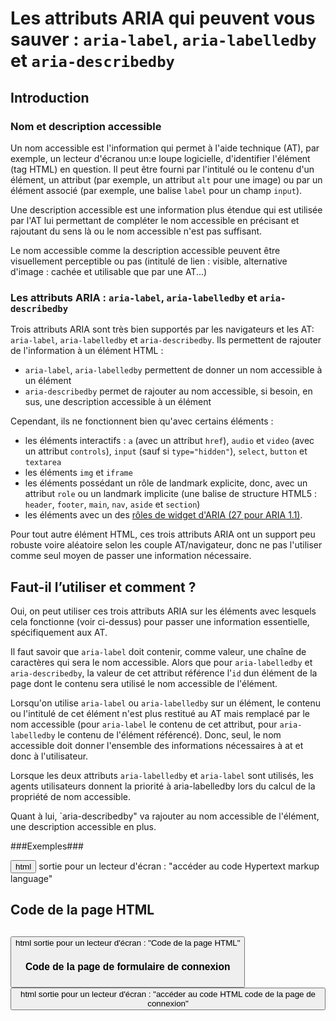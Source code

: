 # Les attributs <abbr>ARIA</abbr> qui peuvent vous sauver&nbsp;: `aria-label`, `aria-labelledby` et `aria-describedby` 

<script>$(document).ready(function () {
    setBreadcrumb([{"label":"<abbr>ARIA</abbr> aria-Label, labelledy et describedby"}]);
});</script>

## Introduction
### Nom et description accessible

Un nom accessible est l'information qui permet à l'aide technique (<abbr>AT</abbr>), par exemple, un lecteur d'écranou un:e loupe logicielle, d'identifier l'élément (tag <abbr>HTML</abbr>) en question. Il peut être fourni par l'intitulé ou le contenu d'un élément, un attribut (par exemple, un attribut `alt` pour une image) ou par un élément associé (par exemple, une balise `label` pour un champ `input`).

Une description accessible est une information plus étendue qui est utilisée par l'<abbr>AT</abbr> lui permettant de compléter le nom accessible en précisant et rajoutant du sens là ou le nom accessible n'est pas suffisant.

Le nom accessible comme la description accessible peuvent être visuellement perceptible ou pas (intitulé de lien&nbsp;: visible, alternative d'image&nbsp;: cachée et utilisable que par une <abbr>AT</abbr>...)

### Les attributs <abbr>ARIA</abbr>&nbsp;: `aria-label`, `aria-labelledby` et `aria-describedby`

Trois attributs <abbr>ARIA</abbr> sont très bien supportés par les navigateurs et les <abbr>AT</abbr>: `aria-label`, `aria-labelledby` et `aria-describedby`. Ils permettent de rajouter de l'information à un élément <abbr>HTML</abbr>&nbsp;:
- `aria-label`, `aria-labelledby` permettent de donner un nom accessible à un élément
- `aria-describedby` permet de rajouter au nom accessible, si besoin, en sus, une description accessible à un élément

Cependant, ils ne fonctionnent bien qu'avec certains éléments :
- les éléments interactifs&nbsp;: `a` (avec un attribut `href`), `audio` et `video` (avec un attribut `controls`), `input` (sauf si `type="hidden"`), `select`, `button` et `textarea`
- les éléments `img` et `iframe`
- les éléments possédant un rôle de landmark explicite, donc, avec un attribut `role` ou un landmark implicite (une balise de structure <abbr>HTML5</abbr>&nbsp;: `header`, `footer`, `main`, `nav`, `aside` et `section`) 
- les éléments avec un des  <a href="https://www.w3.org/TR/wai-aria-1.1/#widget_roles" lang="en" hreflang="en">rôles de widget d'<abbr>ARIA</abbr> (27 pour <abbr>ARIA</abbr> 1.1)</a>.

Pour tout autre élément <abbr>HTML</abbr>, ces trois attributs <abbr>ARIA</abbr> ont un support peu robuste voire aléatoire selon les couple <abbr>AT</abr>/navigateur, donc ne pas l'utiliser comme seul moyen de passer une information nécessaire.

## Faut-il l’utiliser et comment&nbsp;?
	
Oui, on peut utiliser ces trois attributs <abbr>ARIA</abbr> sur les éléments avec lesquels cela fonctionne (voir ci-dessus) pour passer une information essentielle, spécifiquement aux <abbr>AT</abbr>.

Il faut savoir que `aria-label` doit contenir, comme valeur, une chaîne de caractères qui sera le nom accessible. Alors que pour `aria-labelledby` et `aria-describedby`, la valeur de cet attribut référence l'`id` dun élément de la page dont le contenu sera utilisé le nom accessible de l'élément.

Lorsqu'on utilise `aria-label` ou `aria-labelledby` sur un élément, le contenu ou l'intitulé de cet élément n'est plus restitué au <abbr>AT</abbr> mais remplacé par le nom accessible (pour `aria-label` le contenu de cet attribut, pour `aria-labelledby` le contenu de l'élément référencé). Donc, seul, le nom accessible doit donner l'ensemble des informations nécessaires à <abbr>at</abbr> et donc à l'utilisateur.

Lorsque les deux attributs `aria-labelledby` et `aria-label` sont utilisés, les agents utilisateurs donnent la priorité à aria-labelledby lors du calcul de la propriété de nom accessible.

Quant à lui, `aria-describedby" va rajouter au nom accessible de l'élément, une description accessible en plus. 

###Exemples###

<button aria-label="accéder au code Hypertext markup language">html</button>
sortie pour un lecteur d'écran : "accéder au code Hypertext markup language"

<h2 id="titre">Code de la page HTML<h2>
<button aria-label="accéder au code Hypertext markup language" aria-labelledby="titre">html</buttton>
sortie pour un lecteur d'écran : "Code de la page HTML"

<h3 id="titre">Code de la page de formulaire de connexion<h3>
<button aria-label="accéder au code HTML" aria-describedby="titre">html</buttton>
sortie pour un lecteur d'écran : "accéder au code HTML code de la page de connexion"

<!--  This file is part of a11y-guidelines | Our vision of mobile & web accessibility guidelines and best practices, with valid/invalid examples.
 Copyright (C) 2018  Orange SA
 See the Creative Commons Legal Code Attribution-ShareAlike 3.0 Unported License for more details (LICENSE file). -->